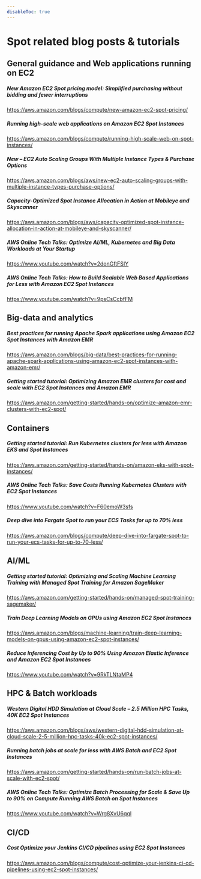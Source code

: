 ```yaml
---
disableToc: true
---
```


<div> 
    <h1> </i> Spot related blog posts & tutorials</i></h1>
</div>

## General guidance and Web applications running on EC2

##### New Amazon EC2 Spot pricing model: Simplified purchasing without bidding and fewer interruptions
https://aws.amazon.com/blogs/compute/new-amazon-ec2-spot-pricing/

##### Running high-scale web applications on Amazon EC2 Spot Instances
https://aws.amazon.com/blogs/compute/running-high-scale-web-on-spot-instances/

##### New – EC2 Auto Scaling Groups With Multiple Instance Types & Purchase Options
https://aws.amazon.com/blogs/aws/new-ec2-auto-scaling-groups-with-multiple-instance-types-purchase-options/

##### Capacity-Optimized Spot Instance Allocation in Action at Mobileye and Skyscanner
https://aws.amazon.com/blogs/aws/capacity-optimized-spot-instance-allocation-in-action-at-mobileye-and-skyscanner/

##### AWS Online Tech Talks: Optimize AI/ML, Kubernetes and Big Data Workloads at Your Startup
https://www.youtube.com/watch?v=2donGftFSIY

##### AWS Online Tech Talks: How to Build Scalable Web Based Applications for Less with Amazon EC2 Spot Instances
https://www.youtube.com/watch?v=9psCsCcbfFM

## Big-data and analytics

##### Best practices for running Apache Spark applications using Amazon EC2 Spot Instances with Amazon EMR
https://aws.amazon.com/blogs/big-data/best-practices-for-running-apache-spark-applications-using-amazon-ec2-spot-instances-with-amazon-emr/

##### Getting started tutorial: Optimizing Amazon EMR clusters for cost and scale with EC2 Spot Instances and Amazon EMR
https://aws.amazon.com/getting-started/hands-on/optimize-amazon-emr-clusters-with-ec2-spot/

## Containers

##### Getting started tutorial: Run Kubernetes clusters for less with Amazon EKS and Spot Instances
https://aws.amazon.com/getting-started/hands-on/amazon-eks-with-spot-instances/

##### AWS Online Tech Talks: Save Costs Running Kubernetes Clusters with EC2 Spot Instances
https://www.youtube.com/watch?v=F60emoW3sfs

##### Deep dive into Fargate Spot to run your ECS Tasks for up to 70% less
https://aws.amazon.com/blogs/compute/deep-dive-into-fargate-spot-to-run-your-ecs-tasks-for-up-to-70-less/

## AI/ML

##### Getting started tutorial: Optimizing and Scaling Machine Learning Training with Managed Spot Training for Amazon SageMaker
https://aws.amazon.com/getting-started/hands-on/managed-spot-training-sagemaker/

##### Train Deep Learning Models on GPUs using Amazon EC2 Spot Instances
https://aws.amazon.com/blogs/machine-learning/train-deep-learning-models-on-gpus-using-amazon-ec2-spot-instances/

##### Reduce Inferencing Cost by Up to 90% Using Amazon Elastic Inference and Amazon EC2 Spot Instances
https://www.youtube.com/watch?v=9RkTLNtaMP4

## HPC & Batch workloads

##### Western Digital HDD Simulation at Cloud Scale – 2.5 Million HPC Tasks, 40K EC2 Spot Instances
https://aws.amazon.com/blogs/aws/western-digital-hdd-simulation-at-cloud-scale-2-5-million-hpc-tasks-40k-ec2-spot-instances/

##### Running batch jobs at scale for less with AWS Batch and EC2 Spot Instances
https://aws.amazon.com/getting-started/hands-on/run-batch-jobs-at-scale-with-ec2-spot/ 

##### AWS Online Tech Talks: Optimize Batch Processing for Scale & Save Up to 90% on Compute Running AWS Batch on Spot Instances
https://www.youtube.com/watch?v=Wrg8XvU6qqI

## CI/CD

##### Cost Optimize your Jenkins CI/CD pipelines using EC2 Spot Instances
https://aws.amazon.com/blogs/compute/cost-optimize-your-jenkins-ci-cd-pipelines-using-ec2-spot-instances/
